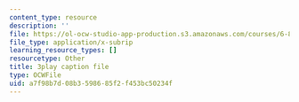 ```yaml
---
content_type: resource
description: ''
file: https://ol-ocw-studio-app-production.s3.amazonaws.com/courses/6-832-underactuated-robotics-spring-2009/a7f98b7d08b3598685f2f453bc50234f_Z8oMbOj9IWM.vtt
file_type: application/x-subrip
learning_resource_types: []
resourcetype: Other
title: 3play caption file
type: OCWFile
uid: a7f98b7d-08b3-5986-85f2-f453bc50234f
---
```

